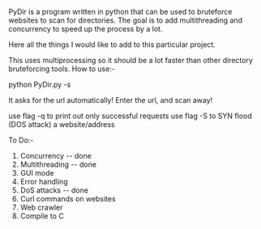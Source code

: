 PyDir is a program written in python that can be used to bruteforce websites to scan for directories. The goal is to add multithreading and concurrency to speed up the process by a lot.

Here all the things I would like to add to this particular project.

This uses multiprocessing so it should be a lot faster than other directory bruteforcing tools.
How to use:-

python PyDir.py -s

It asks for the url automatically!
Enter the url, and scan away! 

use flag -q to print out only successful requests
use flag -S to SYN flood (DOS attack) a website/address

To Do:-
1. Concurrency -- done
2. Multithreading -- done
3. GUI mode
4. Error handling
5. DoS attacks -- done
6. Curl commands on websites
7. Web crawler
8. Compile to C
